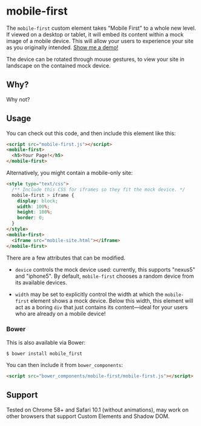 mobile-first
============

The `mobile-first` custom element takes "Mobile First" to a whole new level.
If viewed on a desktop or tablet, it will embed its content within a mock image of a mobile device.
This will allow your users to experience your site as you originally intended.
[Show me a demo!](http://samthor.github.io/mobile-first/)

The device can be rotated through mouse gestures, to view your site in landscape on the contained mock device.

## Why?

Why not?

## Usage

You can check out this code, and then include this element like this:

```html
<script src="mobile-first.js"></script>
<mobile-first>
  <h5>Your Page!</h5>
</mobile-first>
```

Alternatively, you might contain a mobile-only site:

```html
<style type="text/css">
  /** Include this CSS for iframes so they fit the mock device. */
  mobile-first > iframe {
    display: block;
    width: 100%;
    height: 100%;
    border: 0;
  }
</style>
<mobile-first>
  <iframe src="mobile-site.html"></iframe>
</mobile-first>
```

There are a few attributes that can be modified.

* `device` controls the mock device used: currently, this supports "nexus5" and "iphone5". By default, `mobile-first` chooses a random device from its available devices.

* `width` may be set to explicitly control the width at which the `mobile-first` element shows a mock device.
  Below this width, this element will act as a boring `div` that just contains its content—ideal for your users who are already on a mobile device!

### Bower

This is also available via Bower:

    $ bower install mobile_first

You can then include it from `bower_components`:

```html
<script src="bower_components/mobile-first/mobile-first.js"></script>
```

## Support

Tested on Chrome 58+ and Safari 10.1 (without animations), may work on other browsers that support Custom Elements and Shadow DOM.

